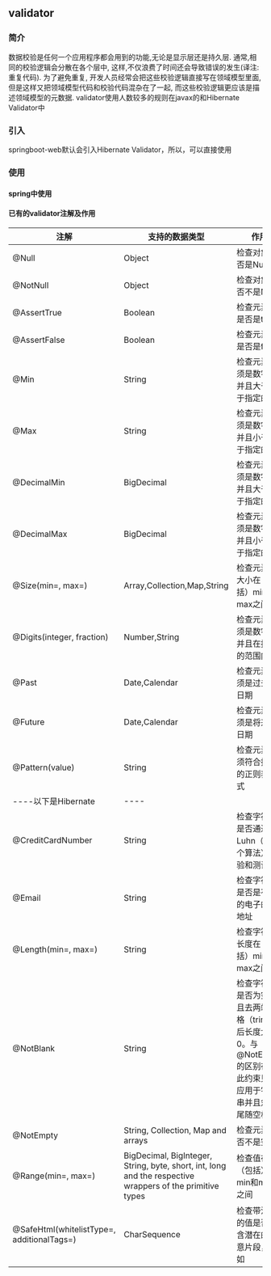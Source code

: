## validator
### 简介
数据校验是任何一个应用程序都会用到的功能,无论是显示层还是持久层. 通常,相同的校验逻辑会分散在各个层中, 这样,不仅浪费了时间还会导致错误的发生(译注: 重复代码). 为了避免重复, 开发人员经常会把这些校验逻辑直接写在领域模型里面, 但是这样又把领域模型代码和校验代码混杂在了一起, 而这些校验逻辑更应该是描述领域模型的元数据.
validator使用人数较多的规则在javax的和Hibernate Validator中
### 引入
springboot-web默认会引入Hibernate Validator，所以，可以直接使用
### 使用

#### spring中使用

#### 已有的validator注解及作用
| 注解   |      支持的数据类型      | 作用 |
|----------|-------------|-------------|
| @Null | Object | 检查对象是否是Null |
| @NotNull | Object | 检查对象是否不是Null |
| @AssertTrue | Boolean | 检查元素值是否是true |
| @AssertFalse | Boolean | 检查元素值是否是false |
| @Min | String | 检查元素必须是数字，并且大于等于指定的值 |
| @Max | String | 检查元素必须是数字，并且小于等于指定的值 |
| @DecimalMin | BigDecimal | 检查元素必须是数字，并且大于等于指定的值 |
| @DecimalMax | BigDecimal | 检查元素必须是数字，并且小于等于指定的值 |
| @Size(min=, max=) | Array,Collection,Map,String | 检查元素的大小在（包括）min和max之间 |
| @Digits(integer, fraction) | Number,String | 检查元素必须是数字，并且在接受的范围内 |
| @Past | Date,Calendar | 检查元素必须是过去的日期 |
| @Future | Date,Calendar | 检查元素必须是将来的日期 |
| @Pattern(value) | String | 检查元素必须符合指定的正则表达式 |
|----以下是Hibernate|----|
| @CreditCardNumber | String | 检查字符串是否通过了Luhn（是一个算法）校验和测试 |
| @Email | String | 检查字符串是否是有效的电子邮件地址 |
| @Length(min=, max=) | String | 检查字符串长度在（包括）min和max之间 |
| @NotBlank | String | 检查字符串是否为空并且去两端空格（trim()）后长度大于0。与@NotEmpty的区别在于此约束只能应用于字符串并且忽略尾随空格。 |
| @NotEmpty | String, Collection, Map and arrays | 检查元素是否不是空的 |
| @Range(min=, max=) | BigDecimal, BigInteger, String, byte, short, int, long and the respective wrappers of the primitive types | 检查值在（包括）min和max之间 |
| @SafeHtml(whitelistType=, additionalTags=) | CharSequence | 检查带注释的值是否包含潜在的恶意片段，例如<script/>。为了使用此约束，jsoup库必须是类路径的一部分。使用whitelistType属性预定义白名单类型可以选择。您还可以使用该additionalTags属性为白名单指定其他html标记。 |
| @ScriptAssert(lang=, script=, alias=) | Any type | 要使用这个约束条件，必须先要保证Java Scripting API即JSR 223（“Java TM平台的脚本”）的实现在类路径当中。如果使用的时Java 6的话，则不是问题，如果是老版本的话，那么需要把JSR 223的实现添加进类路径。这个约束条件中的表达式可以使用任何兼容JSR 223的脚本来编写。（更多信息请参考的Javadoc） |
| @URL(protocol=, host=, port=, regexp=, flags=) | String | 根据RFC2396检查带注释的字符串是否为有效URL。如果任何可选参数protocol，host或port指定时，对应的URL片段必须在指定的值相匹配。可选参数regexp并flags允许指定URL必须匹配的附加正则表达式（包括正则表达式标志） |

#### 自定义validator注解

#### validator分组


参考：http://docs.jboss.org/hibernate/validator/4.2/reference/zh-CN/html_single/#validator-customconstraints
